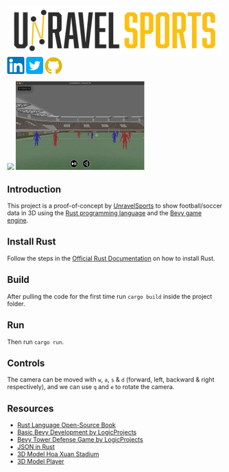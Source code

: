 [![UnravelSports | Football in 3D](assets/logo.png)](https://unravelsports.github.io/)
[<img alt="alt_text" width="40px" src="assets/linkedin.png"/>](https://www.linkedin.com/in/joris-bekkers-33138288/)
[<img alt="alt_text" width="40px" src="assets/twitter.png"/>](https://twitter.com/unravelsports)
[<img alt="alt_text" width="40px" src="assets/github.png"/>](https://unravelsports.github.io)

<img src="assets/screenshot.png" width="300"/> <img src="assets/screenshot2.png" width="300"/> 

## Introduction
This project is a proof-of-concept by [UnravelSports](https://unravelsports.github.io/) to show football/soccer data in 3D using the [Rust programming language](https://www.rust-lang.org/) and the [Bevy game engine](https://bevyengine.org/).

## Install Rust
Follow the steps in the [Official Rust Documentation](https://www.rust-lang.org/tools/install) on how to install Rust.

## Build
After pulling the code for the first time run `cargo build` inside the project folder.

## Run
Then run `cargo run`.

## Controls
The camera can be moved with `w`, `a`, `s` & `d` (forward, left, backward & right respectively), and we can use `q` and `e` to rotate the camera. 

## Resources
- [Rust Language Open-Source Book](https://github.com/rust-lang/book)
- [Basic Bevy Development by LogicProjects](https://www.youtube.com/@logicprojects)
- [Bevy Tower Defense Game by LogicProjects](https://github.com/mwbryant/bevy-tower-defense-tutorial)
- [JSON in Rust](https://blog.devgenius.io/reading-and-writing-a-json-file-in-rust-2731da8d6ad0)
- [3D Model Hoa Xuan Stadium](https://sketchfab.com/3d-models/hoa-xuan-stadium-5fc8ffbb5c824d20b2bdb74a26e093f1)
- [3D Model Player](https://free3d.com/3d-model/soccerplayer-v3--391717.html)




